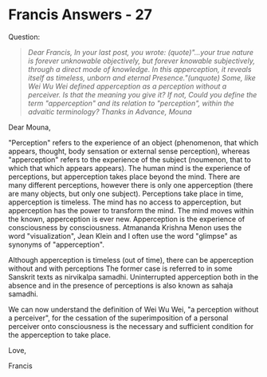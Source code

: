 # Francis Answers - 27

Question:

>_Dear Francis, In your last post, you wrote: (quote)"...your true nature is forever unknowable objectively, but forever knowable subjectively, through a direct mode of knowledge. In this apperception, it reveals itself as timeless, unborn and eternal Presence."(unquote) Some, like Wei Wu Wei defined apperception as a perception without a perceiver. Is that the meaning you give it? If not, Could you define the term "apperception" and its relation to "perception", within the advaitic terminology? Thanks in Advance, Mouna_

Dear Mouna,

"Perception" refers to the experience of an object (phenomenon, that which appears, thought, body sensation or external sense perception), whereas "apperception" refers to the experience of the subject (noumenon, that to which that which appears appears). The human mind is the experience of perceptions, but apperception takes place beyond the mind. There are many different perceptions, however there is only one apperception (there are many objects, but only one subject). Perceptions take place in time, apperception is timeless. The mind has no access to apperception, but apperception has the power to transform the mind. The mind moves within the known, apperception is ever new. Apperception is the experience of consciousness by consciousness. Atmananda Krishna Menon uses the word "visualization", Jean Klein and I often use the word "glimpse" as synonyms of "apperception".

Although apperception is timeless (out of time), there can be apperception without and with perceptions The former case is referred to in some Sanskrit texts as nirvikalpa samadhi. Uninterrupted apperception both in the absence and in the presence of perceptions is also known as sahaja samadhi.

We can now understand the definition of Wei Wu Wei, "a perception without a perceiver", for the cessation of the superimposition of a personal perceiver onto consciousness is the necessary and sufficient condition for the apperception to take place.

Love,

Francis

